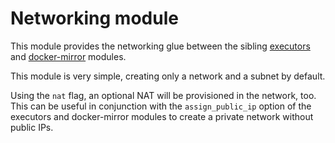 # Networking module

This module provides the networking glue between the sibling [executors](https://registry.terraform.io/modules/sourcegraph/executors/google/5.0.0/submodules/executors) and [docker-mirror](https://registry.terraform.io/modules/sourcegraph/executors/google/5.0.0/submodules/docker-mirror) modules.

This module is very simple, creating only a network and a subnet by default.

Using the `nat` flag, an optional NAT will be provisioned in the network, too. This can be useful in conjunction with the `assign_public_ip` option of the executors and docker-mirror modules to create a private network without public IPs.
